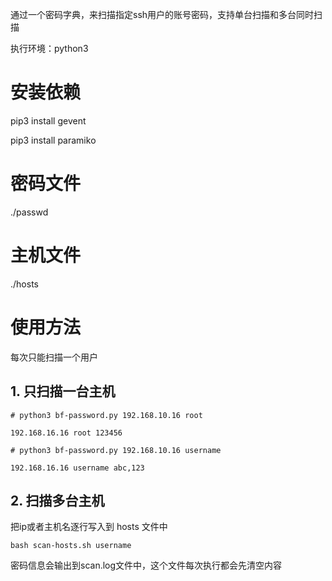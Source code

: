 
通过一个密码字典，来扫描指定ssh用户的账号密码，支持单台扫描和多台同时扫描

执行环境：python3

# 安装依赖
pip3 install gevent

pip3 install paramiko

# 密码文件
./passwd

# 主机文件
./hosts

# 使用方法
每次只能扫描一个用户

## 1. 只扫描一台主机

```
# python3 bf-password.py 192.168.10.16 root

192.168.16.16 root 123456
```
```
# python3 bf-password.py 192.168.10.16 username

192.168.16.16 username abc,123
```

## 2. 扫描多台主机
把ip或者主机名逐行写入到 hosts 文件中

```
bash scan-hosts.sh username
```
密码信息会输出到scan.log文件中，这个文件每次执行都会先清空内容
